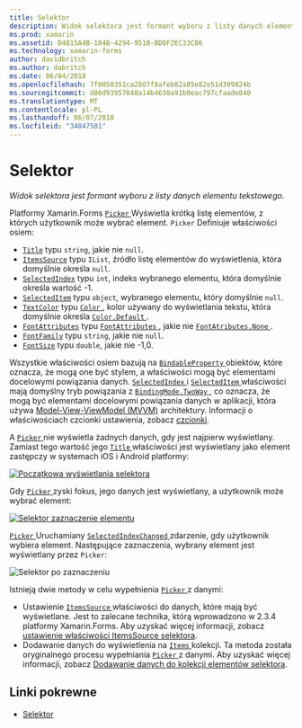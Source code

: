 ```yaml
---
title: Selektor
description: Widok selektora jest formant wyboru z listy danych elementu tekstowego.
ms.prod: xamarin
ms.assetid: D4815A4B-104B-4294-951B-BD8F2EC33C86
ms.technology: xamarin-forms
author: davidbritch
ms.author: dabritch
ms.date: 06/04/2018
ms.openlocfilehash: 7f0050351ca28d7f8afeb82a85e82e51d399824b
ms.sourcegitcommit: d80d93957040a14b4638a91b0eac797cfaade840
ms.translationtype: MT
ms.contentlocale: pl-PL
ms.lasthandoff: 06/07/2018
ms.locfileid: "34847501"
---
```

# <a name="picker"></a>Selektor

_Widok selektora jest formant wyboru z listy danych elementu tekstowego._

Platformy Xamarin.Forms [ `Picker` ](xref:Xamarin.Forms.Picker) Wyświetla krótką listę elementów, z których użytkownik może wybrać element. `Picker` Definiuje właściwości osiem:

- [`Title`](xref:Xamarin.Forms.Picker.Title) typu `string`, jakie nie `null`.
- [`ItemsSource`](xref:Xamarin.Forms.Picker.ItemsSource) typu `IList`, źródło listę elementów do wyświetlenia, która domyślnie określa `null`.
- [`SelectedIndex`](xref:Xamarin.Forms.Picker.SelectedIndex) typu `int`, indeks wybranego elementu, która domyślnie określa wartość -1.
- [`SelectedItem`](xref:Xamarin.Forms.Picker.SelectedItem) typu `object`, wybranego elementu, który domyślnie `null`.
- [`TextColor`](xref:Xamarin.Forms.Picker.TextColor) typu [ `Color` ](xref:Xamarin.Forms.Color), kolor używany do wyświetlania tekstu, która domyślnie określa [ `Color.Default` ](https://developer.xamarin.com/api/property/Xamarin.Forms.Color.Default/).
- [`FontAttributes`](xref:Xamarin.Forms.Picker.FontAttributes) typu [ `FontAttributes` ](xref:Xamarin.Forms.FontAttributes), jakie nie [ `FontAtributes.None` ](xref:Xamarin.Forms.FontAttributes.None).
- [`FontFamily`](xref:Xamarin.Forms.Picker.FontFamily) typu `string`, jakie nie `null`.
- [`FontSize`](xref:Xamarin.Forms.Picker.FontSize) typu `double`, jakie nie -1,0.

Wszystkie właściwości osiem bazują na [ `BindableProperty` ](xref:Xamarin.Forms.BindableProperty) obiektów, które oznacza, że mogą one być stylem, a właściwości mogą być elementami docelowymi powiązania danych. [ `SelectedIndex` ](xref:Xamarin.Forms.Picker.SelectedIndex) i [ `SelectedItem` ](xref:Xamarin.Forms.Picker.SelectedItem) właściwości mają domyślny tryb powiązania z [ `BindingMode.TwoWay` ](xref:Xamarin.Forms.BindingMode.TwoWay), co oznacza, że mogą być elementami docelowymi powiązania danych w aplikacji, która używa [Model-View-ViewModel (MVVM)](~/xamarin-forms/enterprise-application-patterns/mvvm.md) architektury. Informacji o właściwościach czcionki ustawienia, zobacz [czcionki](~/xamarin-forms/user-interface/text/fonts.md).

A [ `Picker` ](https://developer.xamarin.com/api/type/Xamarin.Forms.Picker/) nie wyświetla żadnych danych, gdy jest najpierw wyświetlany. Zamiast tego wartość jego [ `Title` ](https://developer.xamarin.com/api/property/Xamarin.Forms.Picker.Title/) właściwości jest wyświetlany jako element zastępczy w systemach iOS i Android platformy:

[![](images/picker-initial.png "Początkowa wyświetlania selektora")](images/picker-initial-large.png#lightbox "początkowa wyświetlania selektora")

Gdy [ `Picker` ](https://developer.xamarin.com/api/type/Xamarin.Forms.Picker/) zyski fokus, jego danych jest wyświetlany, a użytkownik może wybrać element:

[![](images/picker-selection.png "Selektor zaznaczenie elementu")](images/picker-selection-large.png#lightbox "selektora zaznaczenie elementu")

[ `Picker` ](xref:Xamarin.Forms.Picker) Uruchamiany [ `SelectedIndexChanged` ](xref:Xamarin.Forms.Picker.SelectedIndexChanged) zdarzenie, gdy użytkownik wybiera element. Następujące zaznaczenia, wybrany element jest wyświetlany przez `Picker`:

![](images/picker-after-selection.png "Selektor po zaznaczeniu")

Istnieją dwie metody w celu wypełnienia [ `Picker` ](https://developer.xamarin.com/api/type/Xamarin.Forms.Picker/) z danymi:

- Ustawienie [ `ItemsSource` ](https://developer.xamarin.com/api/property/Xamarin.Forms.Picker.ItemsSource/) właściwości do danych, które mają być wyświetlane. Jest to zalecane technika, którą wprowadzono w 2.3.4 platformy Xamarin.Forms. Aby uzyskać więcej informacji, zobacz [ustawienie właściwości ItemsSource selektora](populating-itemssource.md).
- Dodawanie danych do wyświetlenia na [ `Items` ](https://developer.xamarin.com/api/property/Xamarin.Forms.Picker.Items/) kolekcji. Ta metoda została oryginalnego procesu wypełniania [ `Picker` ](https://developer.xamarin.com/api/type/Xamarin.Forms.Picker/) z danymi. Aby uzyskać więcej informacji, zobacz [Dodawanie danych do kolekcji elementów selektora](populating-items.md).

## <a name="related-links"></a>Linki pokrewne

- [Selektor](https://developer.xamarin.com/api/type/Xamarin.Forms.Picker/)

